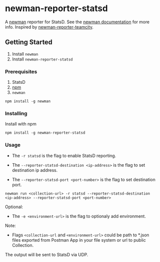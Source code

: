 # newman-reporter-statsd
A [newman](https://github.com/postmanlabs/newman) reporter for StatsD.  See the [newman documentation](https://www.getpostman.com/docs/postman/collection_runs/command_line_integration_with_newman) for more info. Inspired by [newman-reporter-teamcity](https://github.com/leafle/newman-reporter-teamcity).

## Getting Started

1. Install `newman`
2. Install `newman-reporter-statsd`

### Prerequisites

1. StatsD
2. [npm](https://www.npmjs.com/)
3. `newman`

```
npm install -g newman
```

### Installing

Install with npm

```
npm install -g newman-reporter-statsd
```

### Usage

- The `-r statsd` is the flag to enable StatsD reporting.

- The `--reporter-statsd-destination <ip-address>` is the flag to set destination ip address.

- The `--reporter-statsd-port <port-number>` is the flag to set destination port.

```
newman run <collection-url> -r statsd --reporter-statsd-destination <ip-address> --reporter-statsd-port <port-number>
```

Optional:

- The `-e <environment-url>` is the flag to optionaly add environment.

Note:

- Flags `<collection-url` and `<environment-url>` could be path to *.json files exported from Postman App in your file system or url to public Collection.

The output will be sent to StatsD via UDP.

